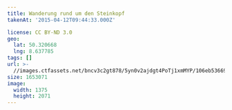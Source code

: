 ```yaml
---
title: Wanderung rund um den Steinkopf
takenAt: '2015-04-12T09:44:33.000Z'

license: CC BY-ND 3.0
geo:
  lat: 50.320668
  lng: 8.637785
tags: []
url: >-
  //images.ctfassets.net/bncv3c2gt878/5yn0v2ajdgt4PoTj1xmMYP/106eb536690adf7b91e2956a9626bdf3/wanderung-rund-um-den-steinkopf_17129411272_o
size: 1653071
image:
  width: 1375
  height: 2071
---
```

